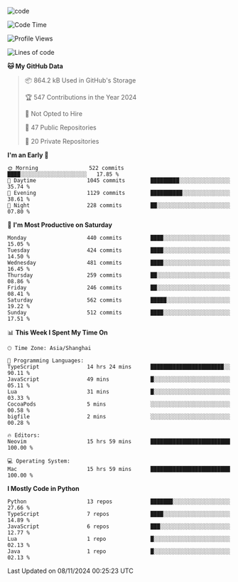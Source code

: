 
<!--
**liuyaanng/liuyaanng** is a ✨ _special_ ✨ repository because its `README.md` (this file) appears on your GitHub profile.

Here are some ideas to get you started:

- 🔭 I’m currently working on ...
- 🌱 I’m currently learning ...
- 👯 I’m looking to collaborate on ...
- 🤔 I’m looking for help with ...
- 💬 Ask me about ...
- 📫 How to reach me: ...
- 😄 Pronouns: ...
- ⚡ Fun fact: ...
-->


![code](https://cdn.jsdelivr.net/gh/liuyaanng/liuyaanng@1.0/code.gif) 

<!--START_SECTION:waka-->
![Code Time](http://img.shields.io/badge/Code%20Time-1%2C007%20hrs%2049%20mins-blue)

![Profile Views](http://img.shields.io/badge/Profile%20Views-0-blue)

![Lines of code](https://img.shields.io/badge/From%20Hello%20World%20I%27ve%20Written-14.8%20million%20lines%20of%20code-blue)

**🐱 My GitHub Data** 

> 📦 864.2 kB Used in GitHub's Storage 
 > 
> 🏆 547 Contributions in the Year 2024
 > 
> 🚫 Not Opted to Hire
 > 
> 📜 47 Public Repositories 
 > 
> 🔑 20 Private Repositories 
 > 
**I'm an Early 🐤** 

```text
🌞 Morning                522 commits         ████░░░░░░░░░░░░░░░░░░░░░   17.85 % 
🌆 Daytime                1045 commits        █████████░░░░░░░░░░░░░░░░   35.74 % 
🌃 Evening                1129 commits        ██████████░░░░░░░░░░░░░░░   38.61 % 
🌙 Night                  228 commits         ██░░░░░░░░░░░░░░░░░░░░░░░   07.80 % 
```
📅 **I'm Most Productive on Saturday** 

```text
Monday                   440 commits         ████░░░░░░░░░░░░░░░░░░░░░   15.05 % 
Tuesday                  424 commits         ████░░░░░░░░░░░░░░░░░░░░░   14.50 % 
Wednesday                481 commits         ████░░░░░░░░░░░░░░░░░░░░░   16.45 % 
Thursday                 259 commits         ██░░░░░░░░░░░░░░░░░░░░░░░   08.86 % 
Friday                   246 commits         ██░░░░░░░░░░░░░░░░░░░░░░░   08.41 % 
Saturday                 562 commits         █████░░░░░░░░░░░░░░░░░░░░   19.22 % 
Sunday                   512 commits         ████░░░░░░░░░░░░░░░░░░░░░   17.51 % 
```


📊 **This Week I Spent My Time On** 

```text
🕑︎ Time Zone: Asia/Shanghai

💬 Programming Languages: 
TypeScript               14 hrs 24 mins      ███████████████████████░░   90.11 % 
JavaScript               49 mins             █░░░░░░░░░░░░░░░░░░░░░░░░   05.11 % 
Lua                      31 mins             █░░░░░░░░░░░░░░░░░░░░░░░░   03.33 % 
CocoaPods                5 mins              ░░░░░░░░░░░░░░░░░░░░░░░░░   00.58 % 
bigfile                  2 mins              ░░░░░░░░░░░░░░░░░░░░░░░░░   00.28 % 

🔥 Editors: 
Neovim                   15 hrs 59 mins      █████████████████████████   100.00 % 

💻 Operating System: 
Mac                      15 hrs 59 mins      █████████████████████████   100.00 % 
```

**I Mostly Code in Python** 

```text
Python                   13 repos            ███████░░░░░░░░░░░░░░░░░░   27.66 % 
TypeScript               7 repos             ████░░░░░░░░░░░░░░░░░░░░░   14.89 % 
JavaScript               6 repos             ███░░░░░░░░░░░░░░░░░░░░░░   12.77 % 
Lua                      1 repo              █░░░░░░░░░░░░░░░░░░░░░░░░   02.13 % 
Java                     1 repo              █░░░░░░░░░░░░░░░░░░░░░░░░   02.13 % 
```




 Last Updated on 08/11/2024 00:25:23 UTC
<!--END_SECTION:waka-->
